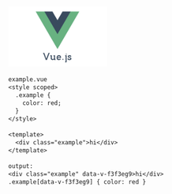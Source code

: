 <img alt="" src="resources/logos/vuejs.jpg" width="200" />

```
example.vue
<style scoped>
  .example {
    color: red;
  }
</style>

<template>
  <div class="example">hi</div>
</template>

output:
<div class="example" data-v-f3f3eg9>hi</div>
.example[data-v-f3f3eg9] { color: red }
```
